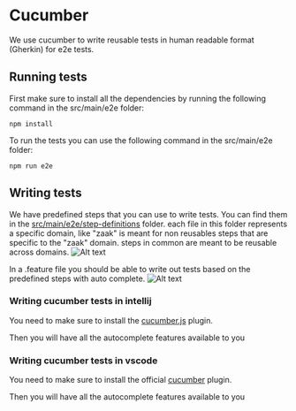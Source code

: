 # Cucumber

We use cucumber to write reusable tests in human readable format (Gherkin) for e2e tests.

## Running tests

First make sure to install all the dependencies by running the following command in the src/main/e2e folder:

```npm install```

To run the tests you can use the following command in the src/main/e2e folder:

```npm run e2e```

## Writing tests

We have predefined steps that you can use to write tests. You can find them in the [src/main/e2e/step-definitions](src/main/e2e/step-definitions) folder. each file in this folder represents a specific domain, like "zaak" is meant for non reusables steps that are specific to the "zaak" domain. steps in common are meant to be reusable across domains.
![Alt text](image-1.png)

In a .feature file you should be able to write out tests based on the predefined steps with auto complete.
![Alt text](image.png)



### Writing cucumber tests in intellij

You need to make sure to install the [cucumber.js](https://plugins.jetbrains.com/plugin/7418-cucumber-js) plugin.

Then you will have all the autocomplete features available to you

### Writing cucumber tests in vscode

You need to make sure to install the official [cucumber](https://marketplace.visualstudio.com/items?itemName=CucumberOpen.cucumber-official) plugin.

Then you will have all the autocomplete features available to you

